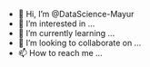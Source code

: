 - 👋 Hi, I’m @DataScience-Mayur
- 👀 I’m interested in ...
- 🌱 I’m currently learning ...
- 💞️ I’m looking to collaborate on ...
- 📫 How to reach me ...

<!---
DataScience-Mayur/DataScience-Mayur is a ✨ special ✨ repository because its `README.md` (this file) appears on your GitHub profile.
You can click the Preview link to take a look at your changes.
--->

